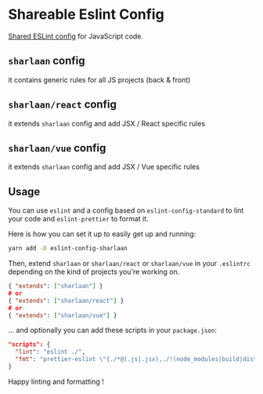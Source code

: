 # Shareable Eslint Config

[Shared ESLint config](http://eslint.org/docs/developer-guide/shareable-configs) for JavaScript code.

## `sharlaan` config

it contains generic rules for all JS projects (back & front)

## `sharlaan/react` config

it extends `sharlaan` config and add JSX / React specific rules

## `sharlaan/vue` config

it extends `sharlaan` config and add JSX / Vue specific rules

## Usage

You can use `eslint` and a config based on `eslint-config-standard` to lint your code and `eslint-prettier` to format it.

Here is how you can set it up to easily get up and running:

```sh
yarn add -D eslint-config-sharlaan
```

Then, extend `sharlaan` or `sharlaan/react` or `sharlaan/vue` in your `.eslintrc` depending on the kind of projects you're working on.

```json
{ "extends": ["sharlaan"] }
# or
{ "extends": ["sharlaan/react"] }
# or
{ "extends": ["sharlaan/vue"] }
```

... and optionally you can add these scripts in your `package.json`:

```json
"scripts": {
  "lint": "eslint ./",
  "fmt": "prettier-eslint \"{./*@(.js|.jsx),./!(node_modules|build|dist)/**/*@(.js|.jsx)}\" --write"
}
```

Happy linting and formatting !
